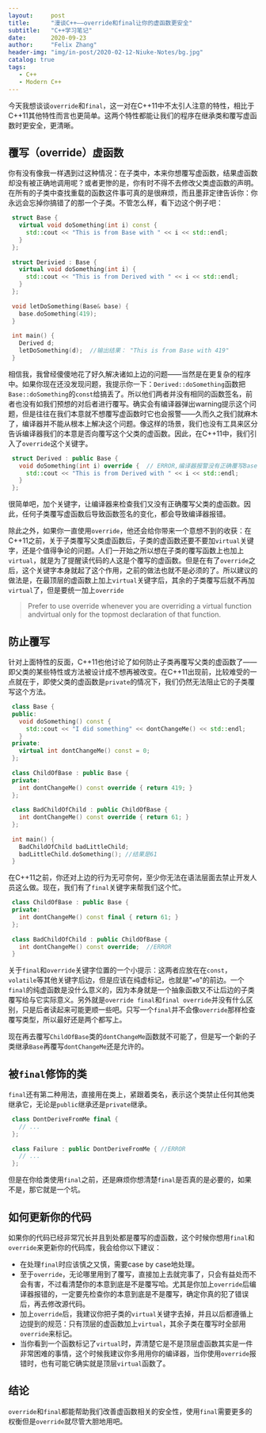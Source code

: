 ```yaml
---
layout:     post
title:      "漫谈C++——override和final让你的虚函数更安全"
subtitle:   "C++学习笔记"
date:       2020-09-23
author:     "Felix Zhang"
header-img: "img/in-post/2020-02-12-Niuke-Notes/bg.jpg"
catalog: true
tags:
   - C++
   - Modern C++
---
```

今天我想谈谈`override`和`final`，这一对在C++11中不太引人注意的特性，相比于C++11其他特性而言也更简单。这两个特性都能让我们的程序在继承类和覆写虚函数时更安全，更清晰。

## 覆写（override）虚函数

你有没有像我一样遇到过这种情况：在子类中，本来你想覆写虚函数，结果虚函数却没有被正确地调用呢？或者更惨的是，你有时不得不去修改父类虚函数的声明。在所有的子类中查找重载的函数这件事可真的是很麻烦，而且墨菲定律告诉你：你永远会忘掉你搞错了的那一个子类。不管怎么样，看下边这个例子吧：

```C++
 struct Base {
   virtual void doSomething(int i) const {
     std::cout << "This is from Base with " << i << std::endl;
   }
 };
 
 struct Derivied : Base {
   virtual void doSomething(int i) {
     std::cout << "This is from Derived with " << i << std::endl;
   }
 };
 
 void letDoSomething(Base& base) {
   base.doSomething(419);
 }
 
 int main() {
   Derived d;
   letDoSomething(d);  //输出结果： "This is from Base with 419"
 }
```

相信我，我曾经傻傻地花了好久解决诸如上边的问题——当然是在更复杂的程序中。如果你现在还没发现问题，我提示你一下：`Derived::doSomething`函数把`Base::doSomething`的`const`给搞丢了。所以他们两者并没有相同的函数签名，前者也没有如我们预想的对后者进行覆写。确实会有编译器弹出warning提示这个问题，但是往往在我们本意就不想覆写虚函数时它也会报警——久而久之我们就麻木了，编译器并不能从根本上解决这个问题。像这样的场景，我们也没有工具来区分告诉编译器我们的本意是否向覆写这个父类的虚函数。因此，在C++11中，我们引入了`override`这个关键字。

```C++
 struct Derived : public Base {
   void doSomething(int i) override {  // ERROR,编译器报警没有正确覆写Base::doSomething
     std::cout << "This is from Derived with " << i << std::endl;
   }
 };
```

很简单吧，加个关键字，让编译器来检查我们又没有正确覆写父类的虚函数。因此，任何子类覆写虚函数后导致函数签名的变化，都会导致编译器报错。

除此之外，如果你一直使用`override`，他还会给你带来一个意想不到的收获：在C++11之前，关于子类覆写父类虚函数后，子类的虚函数还要不要加`virtual`关键字，还是个值得争论的问题。人们一开始之所以想在子类的覆写函数上也加上`virtual`，就是为了提醒读代码的人这是个覆写的虚函数。但是在有了`override`之后，这个关键字本身就起了这个作用，之前的做法也就不是必须的了。所以建议的做法是，在最顶层的虚函数上加上`virtual`关键字后，其余的子类覆写后就不再加`virtual`了，但是要统一加上`override`

> Prefer to use override whenever you are overriding a virtual function andvirtual only for the topmost declaration of that function.

## 防止覆写

针对上面特性的反面，C++11也他讨论了如何防止子类再覆写父类的虚函数了——即父类的某些特性或方法被设计成不想再被改变。在C++11出现前，比较难受的一点就在于，即使父类的虚函数是`private`的情况下，我们仍然无法阻止它的子类覆写这个方法。

```C++
 class Base {
 public:
   void doSomething() const {
     std::cout << "I did something" << dontChangeMe() << std::endl;
   }
 private:
   virtual int dontChangeMe() const = 0;
 };
 
 class ChildOfBase : public Base {
 private:
   int dontChangeMe() const override { return 419; }
 };
 
 class BadChildOfChild : public ChildOfBase {
   int dontChangeMe() const override { return 61; }
 };
 
 int main() {
   BadChildOfChild badLittleChild;
   badLittleChild.doSomething(); //结果是61
 }
```

在C++11之前，你还对上边的行为无可奈何，至少你无法在语法层面去禁止开发人员这么做。现在，我们有了`final`关键字来帮我们这个忙。

```C++
 class ChildOfBase : public Base {
 private:
   int dontChangeMe() const final { return 61; }
 };
 
 class BadChildOfChild : public ChildOfBase {
   int dontChangeMe() const override;  //ERROR
 }
```

关于`final`和`override`关键字位置的一个小提示：这两者应放在在`const`，`volatile`等其他关键字后边，但是应该在纯虚标记，也就是"`=0`"的前边。一个`final`的纯虚函数是没什么意义的，因为本身就是一个抽象函数又不让后边的子类覆写给与它实际意义。另外就是`override final`和`final override`并没有什么区别，只是后者读起来可能更顺一些吧。只写一个`final`并不会像`override`那样检查覆写类型，所以最好还是两个都写上。

现在再去覆写`ChildOfBase`类的`dontChangeMe`函数就不可能了，但是写一个新的子类继承`Base`再覆写`dontChangeMe`还是允许的。

## 被`final`修饰的类

`final`还有第二种用法，直接用在类上，紧跟着类名，表示这个类禁止任何其他类继承它，无论是`public`继承还是`private`继承。

```c++
 class DontDeriveFromMe final {
   // ...
 };
 
 class Failure : public DontDeriveFromMe { //ERROR
   // ...
 };
```

但是在你给类使用`final`之前，还是麻烦你想清楚`final`是否真的是必要的，如果不是，那它就是一个坑。

## 如何更新你的代码

如果你的代码已经非常冗长并且到处都是覆写的虚函数，这个时候你想用`final`和`override`来更新你的代码库，我会给你以下建议：

* 在处理`final`时应该慎之又慎，需要case by case地处理。
* 至于`override`，无论哪里用到了覆写，直接加上去就完事了，只会有益处而不会有害，不过看清楚你的本意到底是不是覆写哈。尤其是你加上`override`后编译器报错的，一定要先检查你的本意到底是不是覆写，确定你真的犯了错误后，再去修改源代码。
* 加上`override`后，我建议你把子类的`virtual`关键字去掉，并且以后都遵循上边提到的规范：只有顶层的虚函数加上`virtual`，其余子类在覆写时全部用`override`来标记。
* 当你看到一个函数标记了`virtual`时，弄清楚它是不是顶层虚函数其实是一件非常困难的事情，这个时候我建议你多用用你的编译器，当你使用`override`报错时，也有可能它确实就是顶层`virtual`函数了。

## 结论

`override`和`final`都能帮助我们改善虚函数相关的安全性，使用`final`需要更多的权衡但是`override`就尽管大胆地用吧。